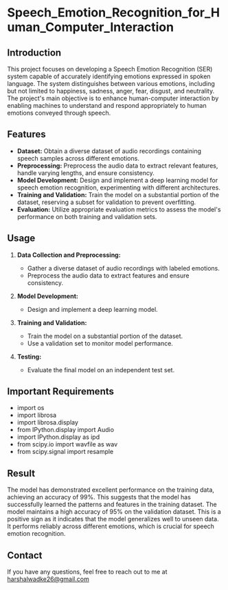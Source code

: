 # Speech_Emotion_Recognition_for_Human_Computer_Interaction

## Introduction

This project focuses on developing a Speech Emotion Recognition (SER) system capable of accurately identifying emotions expressed in spoken language. The system distinguishes between various emotions, including but not limited to happiness, sadness, anger, fear, disgust, and neutrality. The project's main objective is to enhance human-computer interaction by enabling machines to understand and respond appropriately to human emotions conveyed through speech.

## Features

- **Dataset:** Obtain a diverse dataset of audio recordings containing speech samples across different emotions.
- **Preprocessing:** Preprocess the audio data to extract relevant features, handle varying lengths, and ensure consistency.
- **Model Development:** Design and implement a deep learning model for speech emotion recognition, experimenting with different architectures.
- **Training and Validation:** Train the model on a substantial portion of the dataset, reserving a subset for validation to prevent overfitting.
- **Evaluation:** Utilize appropriate evaluation metrics to assess the model's performance on both training and validation sets.

## Usage

1. **Data Collection and Preprocessing:**
   - Gather a diverse dataset of audio recordings with labeled emotions.
   - Preprocess the audio data to extract features and ensure consistency.

2. **Model Development:**
   - Design and implement a deep learning model.

3. **Training and Validation:**
   - Train the model on a substantial portion of the dataset.
   - Use a validation set to monitor model performance.

4. **Testing:**
   - Evaluate the final model on an independent test set.
     
## Important Requirements

- import os                                   
- import librosa                              
- import librosa.display
- from IPython.display import Audio           
- import IPython.display as ipd
- from scipy.io import wavfile as wav         
- from scipy.signal import resample

## Result

The model has demonstrated excellent performance on the training data, achieving an accuracy of 99%. This suggests that the model has successfully learned the patterns and features in the training dataset.
The model maintains a high accuracy of 95% on the validation dataset. This is a positive sign as it indicates that the model generalizes well to unseen data. It performs reliably across different emotions, which is crucial for speech emotion recognition.

## Contact

If you have any questions, feel free to reach out to me at harshalwadke26@gmail.com

